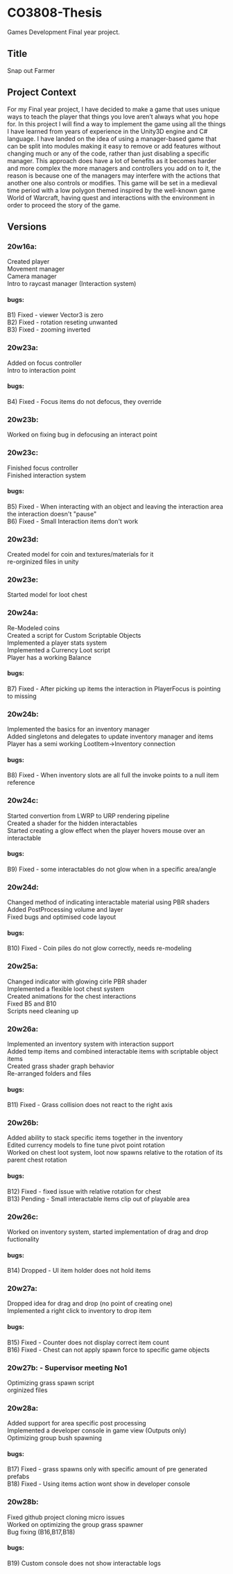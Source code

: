 # CO3808-Thesis
Games Development Final year project.

## Title
Snap out Farmer

## Project Context
For my Final year project, I have decided to make a game that uses unique ways to teach the player that things you love aren’t always what you hope for. In this project I will find a way to implement the game using all the things I have learned from years of experience in the Unity3D engine and C# language. I have landed on the idea of using a manager-based game that can be split into modules making it easy to remove or add features without changing much or any of the code, rather than just disabling a specific manager. This approach does have a lot of benefits as it becomes harder and more complex the more managers and controllers you add on to it, the reason is because one of the managers may interfere with the actions that another one also controls or modifies. This game will be set in a medieval time period with a low polygon themed inspired by the well-known game World of Warcraft, having quest and interactions with the environment in order to proceed the story of the game.

## Versions
### 20w16a:
Created player                                <br/> 
Movement manager                              <br/>
Camera manager                                <br/>
Intro to raycast manager (Interaction system) <br/>
#### bugs:
B1) Fixed - viewer Vector3 is zero      <br/>
B2) Fixed - rotation reseting unwanted  <br/>
B3) Fixed - zooming inverted            <br/>

### 20w23a:
Added on focus controller   <br/>
Intro to interaction point  <br/>
#### bugs:
B4) Fixed - Focus items do not defocus, they override <br/>

### 20w23b:
Worked on fixing bug in defocusing an interact point <br/>

### 20w23c:
Finished focus controller   <br/>
Finished interaction system <br/>
#### bugs:
B5) Fixed - When interacting with an object and leaving the interaction area the interaction doesn't "pause"  <br/>
B6) Fixed - Small Interaction items don't work                                                                  <br/>

### 20w23d:
Created model for coin and textures/materials for it  <br/>
re-orginized files in unity                           <br/>

### 20w23e:
Started model for loot chest <br/>

### 20w24a:
Re-Modeled coins <br/>
Created a script for Custom Scriptable Objects  <br/>
Implemented a player stats system               <br/>
Implemented a Currency Loot script              <br/>
Player has a working Balance                    <br/>
#### bugs:
B7) Fixed - After picking up items the interaction in PlayerFocus is pointing to missing <br/>

### 20w24b:
Implemented the basics for an inventory manager                      <br/>
Added singletons and delegates to update inventory manager and items <br/>
Player has a semi working LootItem->Inventory connection             <br/>
#### bugs:
B8) Fixed - When inventory slots are all full the invoke points to a null item reference <br/>

### 20w24c:
Started convertion from LWRP to URP rendering pipeline                            <br/>
Created a shader for the hidden interactables                                     <br/>
Started creating a glow effect when the player hovers mouse over an interactable  <br/>
#### bugs:
B9) Fixed - some interactables do not glow when in a specific area/angle  <br/>

### 20w24d:
Changed method of indicating interactable material using PBR shaders  <br/>
Added PostProcessing volume and layer                                 <br/>
Fixed bugs and optimised code layout                                  <br/>
#### bugs:
B10) Fixed - Coin piles do not glow correctly, needs re-modeling    <br/>

### 20w25a:
Changed indicator with glowing cirle PBR shader <br/>
Implemented a flexible loot chest system        <br/>
Created animations for the chest interactions   <br/>
Fixed B5 and B10                                <br/>
Scripts need cleaning up                        <br/>

### 20w26a:
Implemented an inventory system with interaction support                      <br/>
Added temp items and combined interactable items with scriptable object items <br/>
Created grass shader graph behavior                                           <br/>
Re-arranged folders and files                                                 <br/>
#### bugs:
B11) Fixed - Grass collision does not react to the right axis <br/>

### 20w26b:
Added ability to stack specific items together in the inventory                                     <br/>
Edited currency models to fine tune pivot point rotation                                            <br/>
Worked on chest loot system, loot now spawns relative to the rotation of its parent chest rotation  <br/>
#### bugs:
B12) Fixed - fixed issue with relative rotation for chest         <br/>
B13) Pending - Small interactable items clip out of playable area <br/>

### 20w26c:
Worked on inventory system, started implementation of drag and drop fuctionality  <br/>
#### bugs:
B14) Dropped - UI item holder does not hold items <br/>

### 20w27a:
Dropped idea for drag and drop (no point of creating one) <br/>
Implemented a right click to inventory to drop item       <br/>
#### bugs:
B15) Fixed - Counter does not display correct item count              <br/>
B16) Fixed - Chest can not apply spawn force to specific game objects <br/>

### 20w27b: - Supervisor meeting No1
Optimizing grass spawn script <br/>
orginized files               <br/>

### 20w28a:
Added support for area specific post processing             <br/>
Implemented a developer console in game view (Outputs only) <br/>
Optimizing group bush spawning                              <br/>
#### bugs:
B17) Fixed - grass spawns only with specific amount of pre generated prefabs  <br/>
B18) Fixed - Using items action wont show in developer console                <br/>

### 20w28b:
Fixed github project cloning micro issues     <br/>
Worked on optimizing the group grass spawner  <br/>
Bug fixing (B16,B17,B18)                      <br/>
#### bugs:
B19) Custom console does not show interactable logs  <br/>
